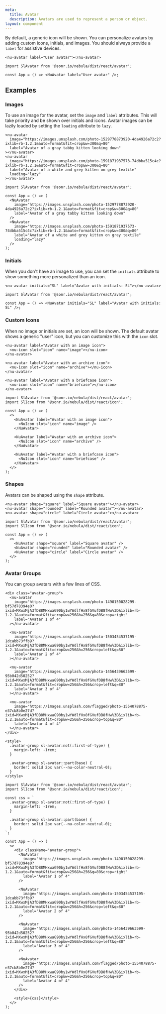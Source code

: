 ```yaml
---
meta:
  title: Avatar
  description: Avatars are used to represent a person or object.
layout: component
---
```


By default, a generic icon will be shown. You can personalize avatars by adding custom icons, initials, and images. You should always provide a `label` for assistive devices.

```html:preview
<nu-avatar label="User avatar"></nu-avatar>
```

```jsx:react
import SlAvatar from '@sonr.io/nebula/dist/react/avatar';

const App = () => <NuAvatar label="User avatar" />;
```

## Examples

### Images

To use an image for the avatar, set the `image` and `label` attributes. This will take priority and be shown over initials and icons.
Avatar images can be lazily loaded by setting the `loading` attribute to `lazy`.

```html:preview
<nu-avatar
  image="https://images.unsplash.com/photo-1529778873920-4da4926a72c2?ixlib=rb-1.2.1&auto=format&fit=crop&w=300&q=80"
  label="Avatar of a gray tabby kitten looking down"
></nu-avatar>
<nu-avatar
  image="https://images.unsplash.com/photo-1591871937573-74dbba515c4c?ixlib=rb-1.2.1&auto=format&fit=crop&w=300&q=80"
  label="Avatar of a white and grey kitten on grey textile"
  loading="lazy"
></nu-avatar>
```

```jsx:react
import SlAvatar from '@sonr.io/nebula/dist/react/avatar';

const App = () => (
  <NuAvatar
    image="https://images.unsplash.com/photo-1529778873920-4da4926a72c2?ixlib=rb-1.2.1&auto=format&fit=crop&w=300&q=80"
    label="Avatar of a gray tabby kitten looking down"
  />
  <NuAvatar
    image="https://images.unsplash.com/photo-1591871937573-74dbba515c4c?ixlib=rb-1.2.1&auto=format&fit=crop&w=300&q=80"
    label="Avatar of a white and grey kitten on grey textile"
    loading="lazy"
  />
);
```

### Initials

When you don't have an image to use, you can set the `initials` attribute to show something more personalized than an icon.

```html:preview
<nu-avatar initials="SL" label="Avatar with initials: SL"></nu-avatar>
```

```jsx:react
import SlAvatar from '@sonr.io/nebula/dist/react/avatar';

const App = () => <NuAvatar initials="SL" label="Avatar with initials: SL" />;
```

### Custom Icons

When no image or initials are set, an icon will be shown. The default avatar shows a generic "user" icon, but you can customize this with the `icon` slot.

```html:preview
<nu-avatar label="Avatar with an image icon">
  <nu-icon slot="icon" name="image"></nu-icon>
</nu-avatar>

<nu-avatar label="Avatar with an archive icon">
  <nu-icon slot="icon" name="archive"></nu-icon>
</nu-avatar>

<nu-avatar label="Avatar with a briefcase icon">
  <nu-icon slot="icon" name="briefcase"></nu-icon>
</nu-avatar>
```

```jsx:react
import SlAvatar from '@sonr.io/nebula/dist/react/avatar';
import SlIcon from '@sonr.io/nebula/dist/react/icon';

const App = () => (
  <>
    <NuAvatar label="Avatar with an image icon">
      <NuIcon slot="icon" name="image" />
    </NuAvatar>

    <NuAvatar label="Avatar with an archive icon">
      <NuIcon slot="icon" name="archive" />
    </NuAvatar>

    <NuAvatar label="Avatar with a briefcase icon">
      <NuIcon slot="icon" name="briefcase" />
    </NuAvatar>
  </>
);
```

### Shapes

Avatars can be shaped using the `shape` attribute.

```html:preview
<nu-avatar shape="square" label="Square avatar"></nu-avatar>
<nu-avatar shape="rounded" label="Rounded avatar"></nu-avatar>
<nu-avatar shape="circle" label="Circle avatar"></nu-avatar>
```

```jsx:react
import SlAvatar from '@sonr.io/nebula/dist/react/avatar';
import SlIcon from '@sonr.io/nebula/dist/react/icon';

const App = () => (
  <>
    <NuAvatar shape="square" label="Square avatar" />
    <NuAvatar shape="rounded" label="Rounded avatar" />
    <NuAvatar shape="circle" label="Circle avatar" />
  </>
);
```

### Avatar Groups

You can group avatars with a few lines of CSS.

```html:preview
<div class="avatar-group">
  <nu-avatar
    image="https://images.unsplash.com/photo-1490150028299-bf57d78394e0?ixid=MXwxMjA3fDB8MHxwaG90by1wYWdlfHx8fGVufDB8fHw%3D&ixlib=rb-1.2.1&auto=format&fit=crop&w=256&h=256&q=80&crop=right"
    label="Avatar 1 of 4"
  ></nu-avatar>

  <nu-avatar
    image="https://images.unsplash.com/photo-1503454537195-1dcabb73ffb9?ixid=MXwxMjA3fDB8MHxwaG90by1wYWdlfHx8fGVufDB8fHw%3D&ixlib=rb-1.2.1&auto=format&fit=crop&w=256&h=256&crop=left&q=80"
    label="Avatar 2 of 4"
  ></nu-avatar>

  <nu-avatar
    image="https://images.unsplash.com/photo-1456439663599-95b042d50252?ixid=MXwxMjA3fDB8MHxwaG90by1wYWdlfHx8fGVufDB8fHw%3D&ixlib=rb-1.2.1&auto=format&fit=crop&w=256&h=256&crop=left&q=80"
    label="Avatar 3 of 4"
  ></nu-avatar>

  <nu-avatar
    image="https://images.unsplash.com/flagged/photo-1554078875-e37cb8b0e27d?ixid=MXwxMjA3fDB8MHxwaG90by1wYWdlfHx8fGVufDB8fHw%3D&ixlib=rb-1.2.1&auto=format&fit=crop&w=256&h=256&crop=top&q=80"
    label="Avatar 4 of 4"
  ></nu-avatar>
</div>

<style>
  .avatar-group sl-avatar:not(:first-of-type) {
    margin-left: -1rem;
  }

  .avatar-group sl-avatar::part(base) {
    border: solid 2px var(--nu-color-neutral-0);
  }
</style>
```

```jsx:react
import SlAvatar from '@sonr.io/nebula/dist/react/avatar';
import SlIcon from '@sonr.io/nebula/dist/react/icon';

const css = `
  .avatar-group sl-avatar:not(:first-of-type) {
    margin-left: -1rem;
  }

  .avatar-group sl-avatar::part(base) {
    border: solid 2px var(--nu-color-neutral-0);
  }
`;

const App = () => (
  <>
    <div className="avatar-group">
      <NuAvatar
        image="https://images.unsplash.com/photo-1490150028299-bf57d78394e0?ixid=MXwxMjA3fDB8MHxwaG90by1wYWdlfHx8fGVufDB8fHw%3D&ixlib=rb-1.2.1&auto=format&fit=crop&w=256&h=256&q=80&crop=right"
        label="Avatar 1 of 4"
      />

      <NuAvatar
        image="https://images.unsplash.com/photo-1503454537195-1dcabb73ffb9?ixid=MXwxMjA3fDB8MHxwaG90by1wYWdlfHx8fGVufDB8fHw%3D&ixlib=rb-1.2.1&auto=format&fit=crop&w=256&h=256&crop=left&q=80"
        label="Avatar 2 of 4"
      />

      <NuAvatar
        image="https://images.unsplash.com/photo-1456439663599-95b042d50252?ixid=MXwxMjA3fDB8MHxwaG90by1wYWdlfHx8fGVufDB8fHw%3D&ixlib=rb-1.2.1&auto=format&fit=crop&w=256&h=256&crop=left&q=80"
        label="Avatar 3 of 4"
      />

      <NuAvatar
        image="https://images.unsplash.com/flagged/photo-1554078875-e37cb8b0e27d?ixid=MXwxMjA3fDB8MHxwaG90by1wYWdlfHx8fGVufDB8fHw%3D&ixlib=rb-1.2.1&auto=format&fit=crop&w=256&h=256&crop=top&q=80"
        label="Avatar 4 of 4"
      />
    </div>

    <style>{css}</style>
  </>
);
```
